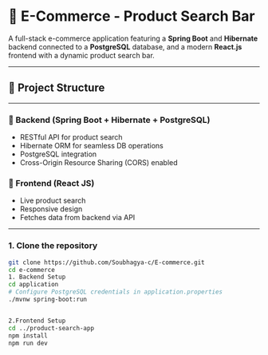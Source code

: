 # 🛒 E-Commerce - Product Search Bar

A full-stack e-commerce application featuring a **Spring Boot** and **Hibernate** backend connected to a **PostgreSQL** database, and a modern **React.js** frontend with a dynamic product search bar.

---

## 📁 Project Structure


---



### 🔧 Backend (Spring Boot + Hibernate + PostgreSQL)
- RESTful API for product search
- Hibernate ORM for seamless DB operations
- PostgreSQL integration
- Cross-Origin Resource Sharing (CORS) enabled

### 🎨 Frontend (React JS)
- Live product search 
- Responsive design
- Fetches data from backend via API

---



### 1. Clone the repository
```bash
git clone https://github.com/Soubhagya-c/E-commerce.git
cd e-commerce
1. Backend Setup
cd application
# Configure PostgreSQL credentials in application.properties
./mvnw spring-boot:run


2.Frontend Setup
cd ../product-search-app
npm install
npm run dev
